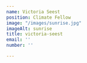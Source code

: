 ```yaml
---
name: Victoria Seest
position: Climate Fellow
image: "/images/sunrise.jpg"
imageAlt: sunrise
title: victoria-seest
email: ''
number: ''

---
```


